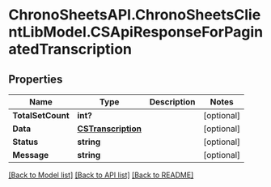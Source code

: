 # ChronoSheetsAPI.ChronoSheetsClientLibModel.CSApiResponseForPaginatedTranscription
## Properties

Name | Type | Description | Notes
------------ | ------------- | ------------- | -------------
**TotalSetCount** | **int?** |  | [optional] 
**Data** | [**CSTranscription**](CSTranscription.md) |  | [optional] 
**Status** | **string** |  | [optional] 
**Message** | **string** |  | [optional] 

[[Back to Model list]](../README.md#documentation-for-models) [[Back to API list]](../README.md#documentation-for-api-endpoints) [[Back to README]](../README.md)

